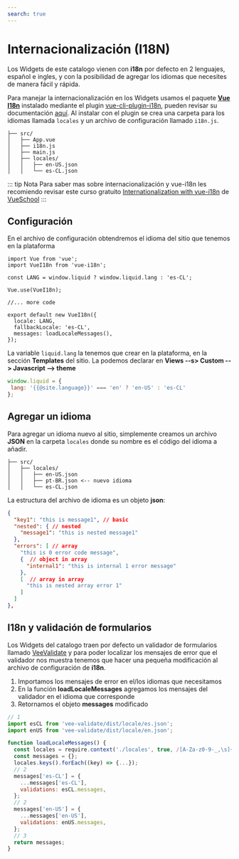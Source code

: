 ```yaml
---
search: true
---
```


# Internacionalización (I18N)

Los Widgets de este catalogo vienen con **i18n** por defecto en 2 lenguajes, español e ingles, y con la posibilidad de agregar los idiomas que necesites de manera fácil y rápida.

Para manejar la internacionalización en los Widgets usamos el paquete [**Vue I18n**](https://kazupon.github.io/vue-i18n/) instalado mediante el plugin [vue-cli-plugin-i18n](https://github.com/kazupon/vue-cli-plugin-i18n), pueden revisar su documentación [aquí](https://kazupon.github.io/vue-i18n/introduction.html). Al instalar con el plugin se crea una carpeta para los idiomas llamada `locales` y un archivo de configuración llamado `i18n.js`.

``` treeview{3,5-7}
├── src/
│   ├── App.vue
│   ├── i18n.js
│   ├── main.js
│   ├── locales/
│   │   ├── en-US.json
│   │   └── es-CL.json
```

::: tip Nota
Para saber mas sobre internacionalización y vue-i18n les recomiendo revisar este curso gratuito [Internationalization with vue-i18n](https://vueschool.io/courses/internationalization-with-vue-i18n) de [VueSchool](https://vueschool.io/)
:::

## Configuración

En el archivo de configuración obtendremos el idioma del sitio que tenemos en la plataforma

```js{4,11}
import Vue from 'vue';
import VueI18n from 'vue-i18n';

const LANG = window.liquid ? window.liquid.lang : 'es-CL';

Vue.use(VueI18n);

//... more code

export default new VueI18n({
  locale: LANG,
  fallbackLocale: 'es-CL',
  messages: loadLocaleMessages(),
});
```

La variable `liquid.lang` la tenemos que crear en la plataforma, en la sección **Templates** del sitio. La podemos declarar en **Views --s> Custom --> Javascript --> theme**

``` js
window.liquid = {
 lang: '{{@site.language}}' === 'en' ? 'en-US' : 'es-CL'
};
```

## Agregar un idioma

Para agregar un idioma nuevo al sitio, simplemente creamos un archivo **JSON** en la carpeta `locales` donde su nombre es el código del idioma a añadir.

``` treeview{4}
├── src/
│   ├── locales/
│   │   ├── en-US.json
│   │   ├── pt-BR.json <-- nuevo idioma
│   │   └── es-CL.json
```

La estructura del archivo de idioma es un objeto **json**:

```json
{
  "key1": "this is message1", // basic
  "nested": { // nested
    "message1": "this is nested message1"
  },
  "errors": [ // array
    "this is 0 error code message",
    {  // object in array
      "internal1": "this is internal 1 error message"
    },
    [  // array in array
      "this is nested array error 1"
    ]
  ]
},
```

## I18n y validación de formularios

Los Widgets del catalogo traen por defecto un validador de formularios llamado [VeeValidate](https://logaretm.github.io/vee-validate/) y para poder localizar los mensajes de error que el validador nos muestra tenemos que hacer una pequeña modificación al archivo de configuración de **i18n**.

1. Importamos los mensajes de error en el/los idiomas que necesitamos
2. En la función **loadLocaleMessages** agregamos los mensajes del validador en el idioma que corresponde
3. Retornamos el objeto **messages** modificado

```js
// 1
import esCL from 'vee-validate/dist/locale/es.json';
import enUS from 'vee-validate/dist/locale/en.json';
```

```js
function loadLocaleMessages() {
  const locales = require.context('./locales', true, /[A-Za-z0-9-_,\s]+\.json$/i);
  const messages = {};
  locales.keys().forEach((key) => {...});
  // 2
  messages['es-CL'] = {
    ...messages['es-CL'],
    validations: esCL.messages,
  };
  // 2
  messages['en-US'] = {
    ...messages['en-US'],
    validations: enUS.messages,
  };
  // 3
  return messages;
}
```
